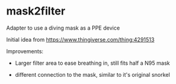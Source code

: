 # mask2filter
Adapter to use a diving mask as a PPE device

Initial idea from https://www.thingiverse.com/thing:4291513

Improvements:

- Larger filter area to ease breathing in, still fits half a N95 mask

- different connection to the mask, similar to it's original snorkel